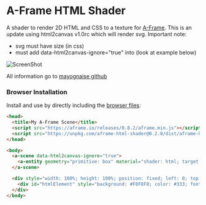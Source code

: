 # A-Frame HTML Shader

A shader to render 2D HTML and CSS to a texture for [A-Frame](https://aframe.io). This is an update using html2canvas v1.0rc which will render svg.
Important note:
- svg must have size (in css)
- must add data-html2canvas-ignore="true" into <a-scence> (look at example below)
  
![ScreenShot](https://github.com/Zipexpo/aframe-html-shader/blob/master/examples/demo.PNG)

All information go to [mayognaise github](https://github.com/mayognaise/aframe-html-shader)

### Browser Installation

Install and use by directly including the [browser files](dist):

```html
<head>
  <title>My A-Frame Scene</title>
  <script src="https://aframe.io/releases/0.8.2/aframe.min.js"></script>
  <script src="https://unpkg.com/aframe-html-shader@0.2.0/dist/aframe-html-shader.min.js"></script>
</head>

<body>
  <a-scene data-html2canvas-ignore="true">
    <a-entity geometry="primitive: box" material="shader: html; target: #htmlElement"></a-entity>
  </a-scene>

  <div style="width: 100%; height: 100%; position: fixed; left: 0; top: 0; z-index: -1; overflow: hidden">
    <div id="htmlElement" style="background: #F8F8F8; color: #333; font-size: 48px">Hello, HTML!</div>
  </div>
</body>
```
